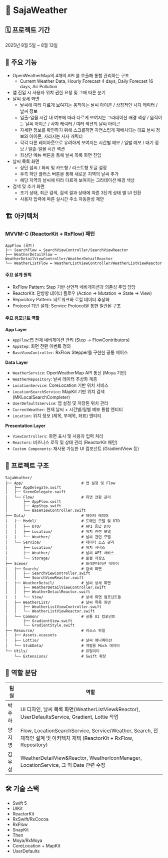 # 🦁 SajaWeather 

## 🗓️ 프로젝트 기간
2025년 8월 5일 ~ 8월 13일

## 📱 주요 기능

- OpenWeatherMap의 4개의 API 를 호출해 통합 관리하는 구조
    - Current Weather Data, Hourly Forecast 4 days, Daily Forecast 16 days, Air Pollution
- 앱 진입 시 사용자 위치 권한 요청 및 그에 따른 분기
- 날씨 상세 화면
    - 날씨에 따라 다르게 보여지는 움직이는 날씨 아이콘 / 상징적인 사자 캐릭터 / 날씨 정보
    - 일출-일몰 시간 내 여부에 따라 다르게 보여지는 그라데이션 배경 색상 / 움직이는 날씨 아이콘 / 사자 캐릭터 / 여러 섹션의 날씨 아이콘
    - 자세한 정보를 확인하기 위해 스크롤하면 자연스럽게 재배치되는 대표 날씨 정보와 아이콘, 사라지는 사자 캐릭터
    - 각각 다른 레이아웃으로 유려하게 보여지는 시간별 예보 / 일별 예보 / 대기 정보 / 일출-일몰 시간 섹션
    - 좌상단 메뉴 버튼을 통해 날씨 목록 화면 진입
- 날씨 목록 화면
    - 상단 섭씨 /  화씨 및 카드형 / 리스트형 토글 설정
    - 우측 하단 플러스 버튼을 통해 새로운 지역의 날씨 추가
    - 해당 지역의 날씨에 따라 다르게 보여지는 그라데이션 배경 색상
- 검색 및 추가 화면
    - 초기 상태, 최근 검색, 검색 결과 상태에 따른 3단계 상태 별 UI 전환
    - 사용자 입력에 따른 실시간 주소 자동완성 제안

## 🏗️ 아키텍처

### MVVM-C (ReactorKit + RxFlow) 패턴

```
AppFlow (루트)
├── SearchFlow ↔ SearchViewController/SearchViewReactor
├── WeatherDetailFlow ↔ WeatherDetailViewController/WeatherDetailReactor
└── WeatherListFlow ↔ WeatherListViewController/WeatherListViewReactor
```

#### 주요 설계 원칙
- RxFlow Pattern: Step 기반 선언적 네비게이션과 의존성 주입 담당
- ReactorKit: 단방향 데이터 플로우 (Action → Mutation → State → View)
- Repository Pattern: 네트워크와 로컬 데이터 추상화
- Protocol 기반 설계: Service Protocol을 통한 일관된 구조

#### 주요 컴포넌트 역할
**App Layer**
- `AppFlow`:앱 전체 네비게이션 관리 (Step → FlowContributors)
- `AppStep`: 화면 전환 이벤트 정의
- `BaseViewController`: RxFlow Stepper를 구현한 공통 베이스

**Data Layer**
- `WeatherService`: OpenWeatherMap API 통신 (Moya 기반)
- `WeatherRepository`: 날씨 데이터 추상화 계층
- `LocationService`: CoreLocation 기반 위치 서비스
- `LocationSearchService`: MapKit 기반 위치 검색 (MKLocalSearchCompleter)
- `UserDefaultsService`: 앱 설정 및 저장된 위치 관리
- `CurrentWeather`: 현재 날씨 + 시간별/일별 예보 통합 엔티티
- `Location`: 위치 정보 (제목, 부제목, 좌표) 엔티티

**Presentation Layer**
- `ViewControllers`: 화면 표시 및 사용자 입력 처리
- `Reactors`: 비즈니스 로직 및 상태 관리 (ReactorKit 패턴)
- `Custom Components`: 재사용 가능한 UI 컴포넌트 (GradientView 등)



## 📁 프로젝트 구조

```
SajaWeather/
├── App/                          # 앱 설정 및 Flow
│   ├── AppDelegate.swift
│   ├── SceneDelegate.swift
│   └── Flow/                     # 화면 전환 관리
│       ├── AppFlow.swift
│       ├── AppStep.swift
│       └── BaseViewController.swift
├── Data/                         # 데이터 레이어
│   ├── Model/                    # 도메인 모델 및 DTO
│   │   ├── DTO/                  # API 응답 DTO
│   │   ├── Location/             # 위치 관련 모델
│   │   └── Weather/              # 날씨 관련 모델
│   └── Service/                  # 데이터 소스 관리
│       ├── Location/             # 위치 서비스
│       ├── Weather/              # 날씨 API 서비스
│       └── Storage/              # 로컬 저장소
├── Scene/                        # 프레젠테이션 레이어
│   ├── Search/                   # 검색 화면
│   │   ├── SearchViewController.swift
│   │   └── SearchViewReactor.swift
│   ├── WeatherDetail/            # 날씨 상세 화면
│   │   ├── WeatherDetailViewController.swift
│   │   ├── WeatherDetailReactor.swift
│   │   └── View/                 # 상세 화면 컴포넌트들
│   ├── WeatherList/              # 날씨 목록 화면
│   │   ├── WeatherListViewController.swift
│   │   └── WeatherListViewReactor.swift
│   └── Common/                   # 공통 UI 컴포넌트
│       ├── GradientView.swift
│       └── GradientStyle.swift
├── Resource/                     # 리소스 파일
│   ├── Assets.xcassets
│   ├── Lottie/                   # 날씨 애니메이션
│   └── StubData/                 # 개발용 Mock 데이터
└── Utils/                        # 유틸리티
    └── Extensions/               # Swift 확장
```

## 🏃 역할 분담
|      팀원      | 역할                                                       |
|---------------|------------------------------------------------------------|
|     박주하     |     UI 디자인, 날씨 목록 화면(WeatherListView&Reactor), UserDefaultsService, Gradient, Lottie 작업     |
|     양지영     |     Flow, LocationSearchService, Service/Weather, Search, 전체적인 설계 및 아키텍처 채택 (ReactorKit + RxFlow, Repository)     |
|     김우성     |     WeatherDetailView&Reactor, WeatherIconManager, LocationService, 그 외 Date 관련 수정     |


## 🛠️ 기술 스택
- Swift 5
- UIKit
- ReactorKit
- RxSwift/RxCocoa
- RxFlow
- SnapKit
- Then
- Moya/RxMoya
- CoreLocation + MapKit
- UserDefaults
